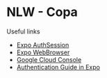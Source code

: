 # NLW - Copa

Useful links

- [Expo AuthSession](https://docs.expo.dev/versions/latest/sdk/auth-session/)
- [Expo WebBrowser](https://docs.expo.dev/versions/latest/sdk/webbrowser/)
- [Google Cloud Console](https://console.cloud.google.com/)
- [Authentication Guide in Expo](https://docs.expo.dev/guides/authentication/#google)

